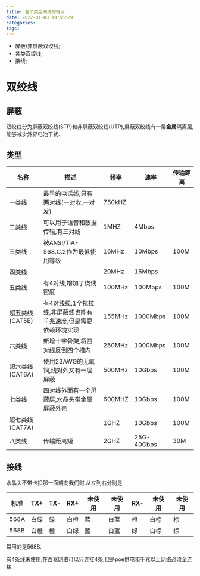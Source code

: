 ```yaml
---
title: 各个类型网线的特点
date: 2022-01-03 19:55:29
categories:
tags:
---
```


* 屏蔽/非屏蔽双绞线;
* 各类双绞线;
* 接线;

<!-- more -->

# 双绞线

## 屏蔽

双绞线分为屏蔽双绞线(STP)和非屏蔽双绞线(UTP),屏蔽双绞线有一层**金属**隔离层,能够减少外界电池干扰.

## 类型

| 名称 | 描述 | 频率 | 速率 | 传输距离 |
| --- | --- | --- | --- | --- |
| 一类线 | 最早的电话线,只有两对线(一对收,一对发) | 750kHZ | | |
| 二类线 | 可以用于语音和数据传输,有三对线 | 1MHZ | 4Mbps | |
| 三类线 | 被ANSI/TIA-568.C.2作为最低使用等级 | 16MHz | 10Mbps | 100M |
| 四类线 | | 20MHz | 16Mbps |  |
| 五类线 | 有4对线,增加了绕线密度 | 100MHz | 100Mbps | 100M |
| 超五类线(CAT5E) | 有4对线缆,1个抗拉线,非屏蔽线也能有千兆速度,但是需要依赖环境实现 | 155MHz | 1000Mbps | 100M |
| 六类线 | 新增十字骨架,将四对线反倒四个槽内 | 250MHz | 1000Mbps | 100M |
| 超六类线(CAT6A) | 使用23AWG的无氧铜,线对外又有一层屏蔽 | 500MHz | 10Gbps | 100M |
| 七类线 | 四对线外面有一个屏蔽层,水晶头带金属屏蔽外壳 | 600MHZ | 10Gbps | 100M |
| 超七类线(CAT7A) |  | 1GHZ | 10Gbps | 100M |
| 八类线 | 传输距离短 | 2GHZ | 25G-40Gbps | 30M |

## 接线

水晶头不带卡扣那一面朝向我们时,从左到右分别是

| 标准 | TX+ | TX- | RX+ | 未使用 | 未使用 | RX- | 未使用 | 未使用 |
| --- | --- | --- | --- | --- | --- | --- | --- | --- |
| 568A | 白绿 | 绿 | 白橙 | 蓝 | 白蓝 | 橙 | 白棕 | 棕 |
| 568B | 白橙 | 橙 | 白绿 | 蓝 | 白蓝 | 绿 | 白棕 | 棕 |

常用的是568B.

有4条线未使用,在百兆网络可以只连接4条,但是poe供电和千兆以上网络必须全连接.